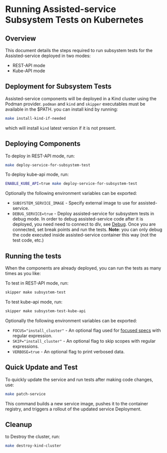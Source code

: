# Running Assisted-service Subsystem Tests on Kubernetes

## Overview

This document details the steps required to run subsystem tests for the Assisted-service deployed in two modes:
- REST-API mode
- Kube-API mode

## Deployment for Subsystem Tests

Assisted-service components will be deployed in a Kind cluster using the Podman provider. 
`podman` and `kind` and `skipper` executables must be available in the $PATH.
you can install kind by running:

```bash
make install-kind-if-needed
```
which will install `kind` latest version if it is not present.

## Deploying Components

To deploy in REST-API mode, run:

```bash
make deploy-service-for-subsystem-test
```

To deploy kube-api mode, run:

```bash
ENABLE_KUBE_API=true make deploy-service-for-subsystem-test
```

Optionally the following environment variables can be exported:

* `SUBSYSTEM_SERVICE_IMAGE` - Specify external image to use for assisted-service.
* `DEBUG_SERVICE=true` - Deploy assisted-service for subsystem tests in debug mode. In order to debug assisted-service code after it is deployed, you need need to connect to dlv, see [Debug](debug.md). Once you are connected, set break points and run the tests. **Note**: you can only debug the code executed inside assisted-service container this way (not the test code, etc.)

## Running the tests

When the components are already deployed, you can run the tests as many times as you like:

To test in REST-API mode, run:

```bash
skipper make subsystem-test
```

To test kube-api mode, run:

```bash
skipper make subsystem-test-kube-api
```

Optionally the following environment variables can be exported:

* `FOCUS="install_cluster"` - An optional flag used for [focused specs](https://onsi.github.io/ginkgo/#focused-specs) with regular expression.
* `SKIP="install_cluster"` - An optional flag to skip scopes with regular expressions.
* `VERBOSE=true` - An optional flag to print verbosed data.

## Quick Update and Test

To quickly update the service and run tests after making code changes, use:

```bash
make patch-service
```

This command builds a new service image, pushes it to the container registry, and triggers a rollout of the updated service Deployment.

## Cleanup

to Destroy the cluster, run:

```bash
make destroy-kind-cluster
```
